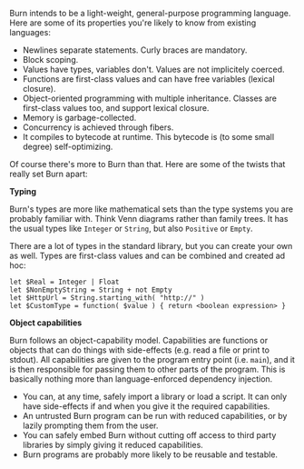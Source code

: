 Burn intends to be a light-weight, general-purpose programming language.
Here are some of its properties you're likely to know from existing languages:

* Newlines separate statements. Curly braces are mandatory.
* Block scoping.
* Values have types, variables don't. Values are not implicitely coerced.
* Functions are first-class values and can have free variables (lexical closure).
* Object-oriented programming with multiple inheritance. Classes are first-class values too, and support lexical closure.
* Memory is garbage-collected.
* Concurrency is achieved through fibers.
* It compiles to bytecode at runtime. This bytecode is (to some small degree) self-optimizing.



Of course there's more to Burn than that. Here are some of the twists that really set Burn apart:



**Typing**

Burn's types are more like mathematical sets than the type systems you are probably familiar with.
Think Venn diagrams rather than family trees.
It has the usual types like `Integer` or `String`, but also `Positive` or `Empty`.

There are a lot of types in the standard library, but you can create your own as well.
Types are first-class values and can be combined and created ad hoc:

```
let $Real = Integer | Float
let $NonEmptyString = String + not Empty
let $HttpUrl = String.starting_with( "http://" )
let $CustomType = function( $value ) { return <boolean expression> }
```



**Object capabilities**

Burn follows an object-capability model.
Capabilities are functions or objects that can do things with side-effects (e.g. read a file or print to stdout).
All capabilities are given to the program entry point (i.e. `main`), and it is then responsible for passing them to other parts of the program.
This is basically nothing more than language-enforced dependency injection.

* You can, at any time, safely import a library or load a script. It can only have side-effects if and when you give it the required capabilities.
* An untrusted Burn program can be run with reduced capabilities, or by lazily prompting them from the user.
* You can safely embed Burn without cutting off access to third party libraries by simply giving it reduced capabilities.
* Burn programs are probably more likely to be reusable and testable.
